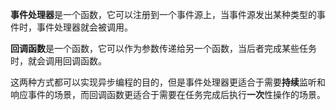 **事件处理器**是一个函数，它可以注册到一个事件源上，当事件源发出某种类型的事件时，事件处理器就会被调用。

**回调函数**是一个函数，它可以作为参数传递给另一个函数，当后者完成某些任务时，就会调用回调函数。

这两种方式都可以实现异步编程的目的，但是事件处理器更适合于需要**持续**监听和响应事件的场景，而回调函数更适合于需要在任务完成后执行**一次**性操作的场景。